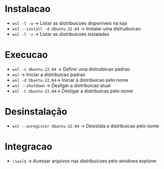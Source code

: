 # Instalacao

- `wsl -l -o` -> Listar as distribuicoes disponiveis na loja
- `wsl --install -d Ubuntu-22.04` -> Instalar uma distruibuicao
- `wsl -l -v` -> Listar as distribuicoes instaladas

# Execucao

- `wsl -s Ubuntu-22.04` -> Definir uma distruibicao padrao
- `wsl` -> Iniciar a distribuicao padrao
- `wsl -d Ubuntu-22.04`-> Iniciar a distribuicao pelo nome
- `wsl --shutdown` -> Desligar a distribuicao atual
- `wsl -t Ubuntu-22.04`-> Desligar a distribuicao pelo nome

# Desinstalação

- `wsl --unregister Ubuntu-22.04` -> Desistala a distribuicao pelo nome


# Integracao

- `\\wsl$` -> Acessar arquivos nas distribuicoes pelo windows explorer

